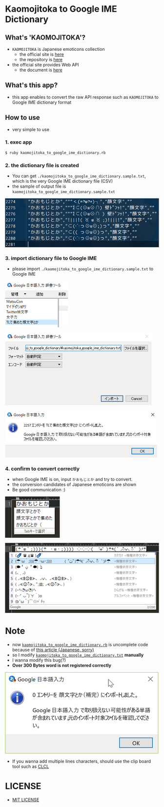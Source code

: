 # Kaomojitoka to Google IME Dictionary

## What's 'KAOMOJITOKA'?
- `KAOMOJITOKA` is Japanese emoticons collection
    - the official site is [here](http://kaomoji.n-at.me/)
    - the repository is [here](https://github.com/tatat/kaomoji.html)
- the official site provides Web API
    - the document is [here](https://github.com/tatat/kaomoji.html/blob/master/README.md)

## What's this app?
- this app enables to convert the raw API response such as `KAOMOJITOKA` to Google IME dictionary format

## How to use
- very simple to use

### 1. exec app
```bash
$ ruby kaomojitoka_to_google_ime_dictionary.rb
```

### 2. the dictionary file is created
- You can get `./kaomojitoka_to_google_ime_dictionary.sample.txt`, which is the very Google IME dictionary file (CSV)
- the sample of output file is `kaomojitoka_to_google_ime_dictionary.sample.txt`

![kaomojitoka_to_google_ime_dictionary_01.png](screenshots/kaomojitoka_to_google_ime_dictionary_01.png)

### 3. import dictionary file to Google IME
- please import `./kaomojitoka_to_google_ime_dictionary.sample.txt` to Google IME

![kaomojitoka_to_google_ime_dictionary_11.png](screenshots/kaomojitoka_to_google_ime_dictionary_11.png)

![kaomojitoka_to_google_ime_dictionary_12.png](screenshots/kaomojitoka_to_google_ime_dictionary_12.png)

![kaomojitoka_to_google_ime_dictionary_13.png](screenshots/kaomojitoka_to_google_ime_dictionary_13.png)

### 4. confirm to convert correctly
- when Google IME is on, input `かおもじとか` and try to convert.
- the conversion candidates of Japanese emoticons are shown
- Be good communication :)

![kaomojitoka_to_google_ime_dictionary_21.png](screenshots/kaomojitoka_to_google_ime_dictionary_21.png)

![kaomojitoka_to_google_ime_dictionary_22.png](screenshots/kaomojitoka_to_google_ime_dictionary_22.png)

# Note
- now [`kaomojitoka_to_google_ime_dictionary.rb`](https://github.com/corselia/kaomojitoka-to-google-ime-dictionary/blob/master/kaomojitoka_to_google_ime_dictionary.rb) is uncomplete code because of [this article (Japanese, sorry)](https://obel.hatenablog.jp/entry/20180610/1528593119)
- so I modify [`kaomojitoka_to_google_ime_dictionary.txt`](https://github.com/corselia/kaomojitoka-to-google-ime-dictionary/blob/master/kaomojitoka_to_google_ime_dictionary.txt) **manually**
- I wanna modify this bug(?)
- **Over 300 Bytes word is not registered correctly**

![kaomojitoka_to_google_ime_dictionary_not_registered.png](screenshots/kaomojitoka_to_google_ime_dictionary_not_registered.png)
- If you wanna add multiple lines characters, should use the clip board tool such as [CLCL](https://www.nakka.com/soft/clcl/)

# LICENSE
- [MIT LICENSE](LICENSE)
